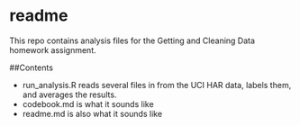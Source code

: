# readme
This repo contains analysis files for the Getting and Cleaning Data homework assignment.

##Contents
* run_analysis.R reads several files in from the UCI HAR data, labels them, and averages the results.
* codebook.md is what it sounds like
* readme.md is also what it sounds like
